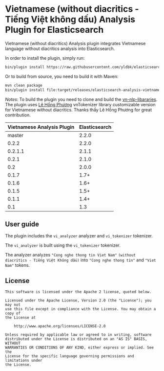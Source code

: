 Vietnamese (without diacritics - Tiếng Việt không dấu) Analysis Plugin for Elasticsearch
========================================

Vietnamese (without diacritics) Analysis plugin integrates Vietnamese language without diacritics analysis into Elasticsearch.

In order to install the plugin, simply run:

```sh
bin/plugin install https://raw.githubusercontent.com/yldbk/elasticsearch-analysis-vietnamese/master/install/elasticsearch-analysis-vietnamese-0.2.2.zip

```

Or to build from source, you need to build it with Maven:

```bash
mvn clean package
bin/plugin install file:target/releases/elasticsearch-analysis-vietnamese-0.2.2.zip
```

*Notes*: To build the plugin you need to clone and build the [vn-nlp-libararies](https://github.com/yldbk/vn-nlp-libraries). The plugin uses  [Lê Hồng Phương](http://mim.hus.vnu.edu.vn/phuonglh/) vnTokenizer library customizable version for Vietnamese without diacritics. Thanks thầy Lê Hồng Phương for great contribution.

|Vietnamese Analysis Plugin|Elasticsearch|
|---|---|
| master|2.2.0|
| 0.2.2|2.2.0|
| 0.2.1.1|2.1.1|
| 0.2.1|2.1.0|
| 0.2|2.0.0|
| 0.1.7|1.7+|
| 0.1.6|1.6+|
| 0.1.5|1.5+|
| 0.1.1|1.4+|
| 0.1|1.3|


## User guide

The plugin includes the `vi_analyzer` analyzer and `vi_tokenizer` tokenizer.

The `vi_analyzer` is built using the `vi_tokenizer` tokenizer.

 The analyzer analyzes `"Cong nghe thong tin Viet Nam"` `(without diacritics - Tiếng Việt Không dấu)` into `"Cong nghe thong tin"` and `"Viet Nam"` tokens.

License
-------

    This software is licensed under the Apache 2 license, quoted below.

    Licensed under the Apache License, Version 2.0 (the "License"); you may not
    use this file except in compliance with the License. You may obtain a copy of
    the License at

        http://www.apache.org/licenses/LICENSE-2.0

    Unless required by applicable law or agreed to in writing, software
    distributed under the License is distributed on an "AS IS" BASIS, WITHOUT
    WARRANTIES OR CONDITIONS OF ANY KIND, either express or implied. See the
    License for the specific language governing permissions and limitations under
    the License.
